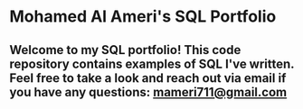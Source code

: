 # Mohamed Al Ameri's SQL Portfolio

## Welcome to my SQL portfolio! This code repository contains examples of SQL I've written. Feel free to take a look and reach out via email if you have any questions: mameri711@gmail.com
